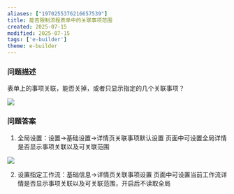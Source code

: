 ```yaml
---
aliases: ["1970255376216657539"]
title: 能否限制流程表单中的关联事项范围
created: 2025-07-15
modified: 2025-07-15
tags: ['e-builder']
theme: e-builder
---
```


### 问题描述

表单上的事项关联，能否关掉，或者只显示指定的几个关联事项？

![](https://myhelpdoc.oss-cn-heyuan.aliyuncs.com/mdimages/b0240b85bbbfb9753135fc19faedd887.jpg)

### 问题答案

1. 全局设置：设置->基础设置->详情页关联事项默认设置 页面中可设置全局详情是否显示事项关联以及可关联范围

![](https://myhelpdoc.oss-cn-heyuan.aliyuncs.com/mdimages/3f20209b093f30f925291d10f45031fd.jpg)

2. 设置指定工作流：基础信息->详情页关联事项设置 页面中可设置当前工作流详情是否显示事项关联以及可关联范围，开启后不读取全局

